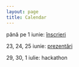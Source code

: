 ```yaml
---
layout: page
title: Calendar
---
```

până pe 1 iunie: [înscrieri](/register.html)

23, 24, 25 iunie: [prezentări](/talks.html)

29, 30, 1 iulie: hackathon
